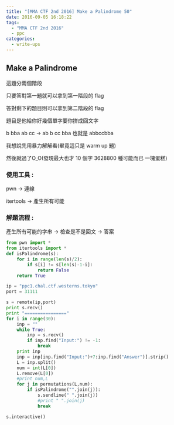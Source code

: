 ```yaml
---
title: "[MMA CTF 2nd 2016] Make a Palindrome 50"
date: 2016-09-05 16:18:22
tags:
  - "MMA CTF 2nd 2016"
  - ppc
categories:
  - write-ups
---
```


## Make a Palindrome

這題分兩個階段

只要答對第一題就可以拿到第一階段的 flag

答對剩下的題目則可以拿到第二階段的 flag

題目是他給你好幾個單字要你拼成回文字

b bba ab cc -> ab b cc bba 也就是 abbccbba

我想說先用暴力解解看(畢竟這只是 warm up 題)

然後就過了O_O(發現最大也才 10 個字 3628800 種可能而已 一塊蛋糕)

### 使用工具 :

pwn -> 連線

itertools -> 產生所有可能

### 解題流程 :

產生所有可能的字串 -> 檢查是不是回文 -> 答案

```python
from pwn import *
from itertools import *
def isPalindrome(s):
    for i in range(len(s)/2):
        if s[i] != s[len(s)-1-i]:
            return False
    return True

ip = "ppc1.chal.ctf.westerns.tokyo"
port = 31111

s = remote(ip,port)
print s.recv()
print "================"
for i in range(30):
    inp = ""
    while True:
        inp = s.recv()
        if inp.find("Input:") != -1:
            break
    print inp
    inp = inp[inp.find("Input:")+7:inp.find("Answer")].strip()
    L = inp.split()
    num = int(L[0])
    L.remove(L[0])
    #print num,L
    for j in permutations(L,num):
        if isPalindrome("".join(j)):
            s.sendline(" ".join(j))
            #print " ".join(j)
            break

s.interactive()

```
